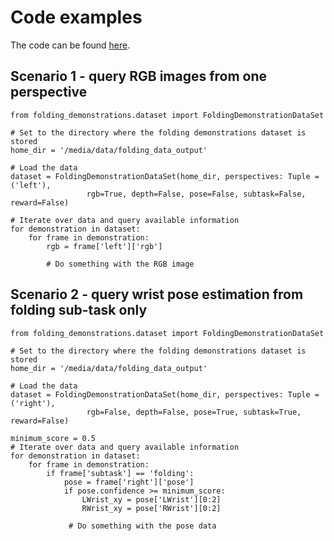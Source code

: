 # Code examples

The code can be found [here](https://github.com/adverley/folding-demonstrations/tree/master/folding_demonstrations/examples).

## Scenario 1 - query RGB images from one perspective
```
from folding_demonstrations.dataset import FoldingDemonstrationDataSet

# Set to the directory where the folding demonstrations dataset is stored
home_dir = '/media/data/folding_data_output'

# Load the data
dataset = FoldingDemonstrationDataSet(home_dir, perspectives: Tuple = ('left'),
                 rgb=True, depth=False, pose=False, subtask=False, reward=False)

# Iterate over data and query available information
for demonstration in dataset:
    for frame in demonstration:
        rgb = frame['left']['rgb']
        
        # Do something with the RGB image 
```

## Scenario 2 - query wrist pose estimation from folding sub-task only
```
from folding_demonstrations.dataset import FoldingDemonstrationDataSet

# Set to the directory where the folding demonstrations dataset is stored
home_dir = '/media/data/folding_data_output'

# Load the data
dataset = FoldingDemonstrationDataSet(home_dir, perspectives: Tuple = ('right'),
                 rgb=False, depth=False, pose=True, subtask=True, reward=False)

minimum_score = 0.5
# Iterate over data and query available information
for demonstration in dataset:
    for frame in demonstration:
        if frame['subtask'] == 'folding':
            pose = frame['right']['pose']
            if pose.confidence >= minimum_score:
                LWrist_xy = pose['LWrist'][0:2]
                RWrist_xy = pose['RWrist'][0:2]
        
             # Do something with the pose data  
```